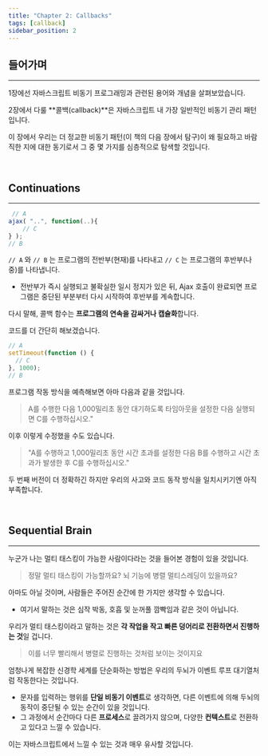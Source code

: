 ```yaml
---
title: "Chapter 2: Callbacks"
tags: [callback]
sidebar_position: 2
---
```


## 들어가며

---

1장에선 자바스크립트 비동기 프로그래밍과 관련된 용어와 개념을 살펴보았습니다.

2장에서 다룰 **콜백(callback)**은 자바스크립트 내 가장 일반적인 비동기 관리 패턴입니다.

이 장에서 우리는 더 정교한 비동기 패턴(이 책의 다음 장에서 탐구)이 왜 필요하고 바람직한 지에 대한 동기로서 그 중 몇 가지를 심층적으로 탐색할 것입니다.

<br/>

## Continuations

---

```js
 // A
ajax( "..", function(..){
    // C
} );
// B
```

`// A` 와 `// B` 는 프로그램의 전반부(현재)를 나타내고 `// C` 는 프로그램의 후반부(나중)를 나타냅니다.

- 전반부가 즉시 실행되고 불확실한 일시 정지가 있은 뒤, Ajax 호출이 완료되면 프로그램은 중단된 부분부터 다시 시작하여 후반부를 계속합니다.

다시 말해, 콜백 함수는 **프로그램의 연속을 감싸거나 캡슐화**합니다.

코드를 더 간단히 해보겠습니다.

```js
// A
setTimeout(function () {
  // C
}, 1000);
// B
```

프로그램 작동 방식을 예측해보면 아마 다음과 같을 것입니다.

> A를 수행한 다음 1,000밀리초 동안 대기하도록 타임아웃을 설정한 다음 실행되면 C를 수행하십시오."

이후 이렇게 수정했을 수도 있습니다.

> "A를 수행하고 1,000밀리초 동안 시간 초과를 설정한 다음 B를 수행하고 시간 초과가 발생한 후 C를 수행하십시오."

두 번째 버전이 더 정확하긴 하지만 우리의 사고와 코드 동작 방식을 일치시키기엔 아직 부족합니다.

<br/>

## Sequential Brain

---

누군가 나는 멀티 태스킹이 가능한 사람이다라는 것을 들어본 경험이 있을 것입니다.

> 정말 멀티 태스킹이 가능할까요? 뇌 기능에 병렬 멀티스레딩이 있을까요?

아마도 아닐 것이며, 사람들은 주어진 순간에 한 가지만 생각할 수 있습니다.

- 여기서 말하는 것은 심작 박동, 호흡 및 눈꺼풀 깜빡임과 같은 것이 아닙니다.

우리가 멀티 태스킹이라고 말하는 것은 **각 작업을 작고 빠른 덩어리로 전환하면서 진행하는 것**일 겁니다.

> 이를 너무 빨리해서 병렬로 진행하는 것처럼 보이는 것이지요

엄청나게 복잡한 신경학 세계를 단순화하는 방법은 우리의 두뇌가 이벤트 루프 대기열처럼 작동한다는 것입니다.

- 문자를 입력하는 행위를 **단일 비동기 이벤트**로 생각하면, 다른 이벤트에 의해 두뇌의 동작이 중단될 수 있는 순간이 있을 것입니다.
- 그 과정에서 순간마다 다른 **프로세스**로 끌려가지 않으며, 다양한 **컨텍스트**로 전환하고 있다고 느낄 수 있습니다.

이는 자바스크립트에서 느낄 수 있는 것과 매우 유사할 것입니다.
